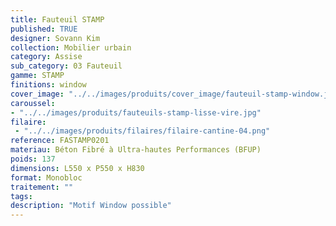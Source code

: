 ```yaml
---
title: Fauteuil STAMP 
published: TRUE
designer: Sovann Kim
collection: Mobilier urbain
category: Assise
sub_category: 03 Fauteuil
gamme: STAMP
finitions: window
cover_image: "../../images/produits/cover_image/fauteuil-stamp-window.jpg"
caroussel: 
- "../../images/produits/fauteuils-stamp-lisse-vire.jpg"
filaire: 
 - "../../images/produits/filaires/filaire-cantine-04.png"
reference: FASTAMP0201
materiau: Béton Fibré à Ultra-hautes Performances (BFUP)
poids: 137
dimensions: L550 x P550 x H830 
format: Monobloc
traitement: ""
tags: 
description: "Motif Window possible"
---
```

